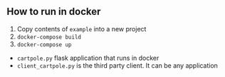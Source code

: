 ## How to run in docker
1. Copy contents of `example` into a new project
1. `docker-compose build`
1. `docker-compose up`


- `cartpole.py` flask application that runs in docker
- `client_cartpole.py` is the third party client. It can be any application
